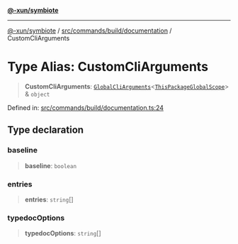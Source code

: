 [**@-xun/symbiote**](../../../../../README.md)

***

[@-xun/symbiote](../../../../../README.md) / [src/commands/build/documentation](../README.md) / CustomCliArguments

# Type Alias: CustomCliArguments

> **CustomCliArguments**: [`GlobalCliArguments`](../../../../configure/type-aliases/GlobalCliArguments.md)\<[`ThisPackageGlobalScope`](../../../../configure/enumerations/ThisPackageGlobalScope.md)\> & `object`

Defined in: [src/commands/build/documentation.ts:24](https://github.com/Xunnamius/symbiote/blob/a1a1659a6aee8463244f5d57f0317787662deaf7/src/commands/build/documentation.ts#L24)

## Type declaration

### baseline

> **baseline**: `boolean`

### entries

> **entries**: `string`[]

### typedocOptions

> **typedocOptions**: `string`[]
